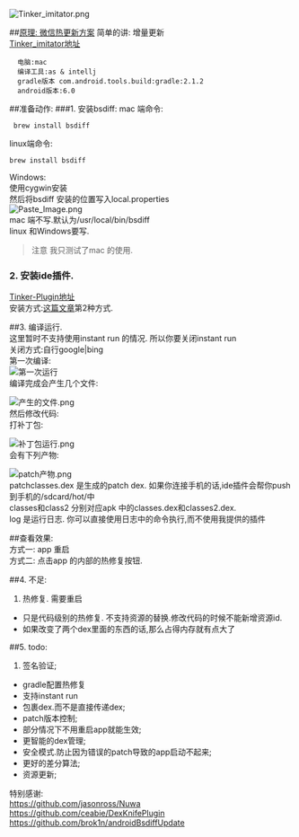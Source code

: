 

![Tinker_imitator.png](http://upload-images.jianshu.io/upload_images/166866-561c79ae94d0ed34.png?imageMogr2/auto-orient/strip%7CimageView2/2/w/1240)

##[原理: 微信热更新方案](http://mp.weixin.qq.com/s?__biz=MzAwNDY1ODY2OQ==&mid=2649286306&idx=1&sn=d6b2865e033a99de60b2d4314c6e0a25&scene=0#wechat_redirect)
简单的讲: 增量更新  
[Tinker_imitator地址](https://github.com/zzz40500/Tinker_imitator)
 

      电脑:mac  
      编译工具:as & intellj  
      gradle版本 com.android.tools.build:gradle:2.1.2  
      android版本:6.0
##准备动作:
###1. 安装bsdiff:
mac 端命令:
```
 brew install bsdiff
```
linux端命令:  
```
brew install bsdiff
```
Windows:  
使用cygwin安装  
然后将bsdiff 安装的位置写入local.properties  
![Paste_Image.png](http://upload-images.jianshu.io/upload_images/166866-f9936846f287b6a1.png?imageMogr2/auto-orient/strip%7CimageView2/2/w/1240)  
mac 端不写.默认为/usr/local/bin/bsdiff  
linux 和Windows要写.  
>注意  我只测试了mac 的使用.  

### 2. 安装ide插件.  
[Tinker-Plugin地址](https://github.com/zzz40500/Tinker_imitator/blob/master/plugin/Tinker-Plugin.zip)  
安装方式:[这篇文章](https://github.com/zzz40500/GsonFormat)第2种方式.

##3. 编译运行.  
这里暂时不支持使用instant run 的情况. 所以你要关闭instant run   
关闭方式:自行google|bing  
第一次编译:  
![第一次运行](http://upload-images.jianshu.io/upload_images/166866-de367ac222ea7518.png?imageMogr2/auto-orient/strip%7CimageView2/2/w/1240)  
编译完成会产生几个文件:  

![产生的文件.png](http://upload-images.jianshu.io/upload_images/166866-9d080c1b95d2e408.png?imageMogr2/auto-orient/strip%7CimageView2/2/w/1240)  
然后修改代码:    
打补丁包:  

![补丁包运行.png](http://upload-images.jianshu.io/upload_images/166866-3b7319b26baee7c7.png?imageMogr2/auto-orient/strip%7CimageView2/2/w/1240)  
会有下列产物:  

![patch产物.png](http://upload-images.jianshu.io/upload_images/166866-cf7b5fa7772f962c.png?imageMogr2/auto-orient/strip%7CimageView2/2/w/1240)  
patchclasses.dex 是生成的patch dex. 如果你连接手机的话,ide插件会帮你push 到手机的/sdcard/hot/中    
classes和class2 分别对应apk 中的classes.dex和classes2.dex.  
log 是运行日志. 你可以直接使用日志中的命令执行,而不使用我提供的插件     

##查看效果:  
方式一: app 重启  
方式二: 点击app 的内部的热修复按钮.  

##4. 不足:  
1. 热修复. 需要重启  
* 只是代码级别的热修复. 不支持资源的替换.修改代码的时候不能新增资源id.  
* 如果改变了两个dex里面的东西的话,那么占得内存就有点大了 


##5. todo:
1. 签名验证;
* gradle配置热修复
* 支持instant run 
* 包裹dex.而不是直接传递dex;
* patch版本控制;
* 部分情况下不用重启app就能生效;
* 更智能的dex管理;
* 安全模式.防止因为错误的patch导致的app启动不起来;
* 更好的差分算法;
* 资源更新;

特别感谢:  
https://github.com/jasonross/Nuwa  
https://github.com/ceabie/DexKnifePlugin  
https://github.com/brok1n/androidBsdiffUpdate


      
